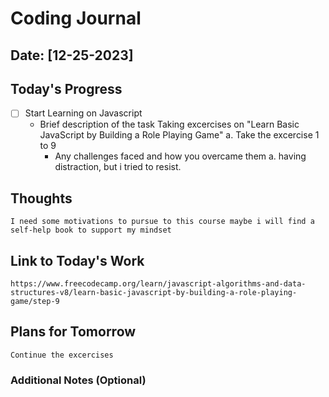 # Coding Journal

## Date: [12-25-2023]

## Today's Progress

- [ ] Start Learning on Javascript
  - Brief description of the task
    Taking excercises on "Learn Basic JavaScript by Building a Role Playing Game"
    a. Take the excercise 1 to 9
    - Any challenges faced and how you overcame them
      a. having distraction, but i tried to resist.

## Thoughts

    I need some motivations to pursue to this course maybe i will find a self-help book to support my mindset

## Link to Today's Work

    https://www.freecodecamp.org/learn/javascript-algorithms-and-data-structures-v8/learn-basic-javascript-by-building-a-role-playing-game/step-9

## Plans for Tomorrow

    Continue the excercises

### Additional Notes (Optional)
